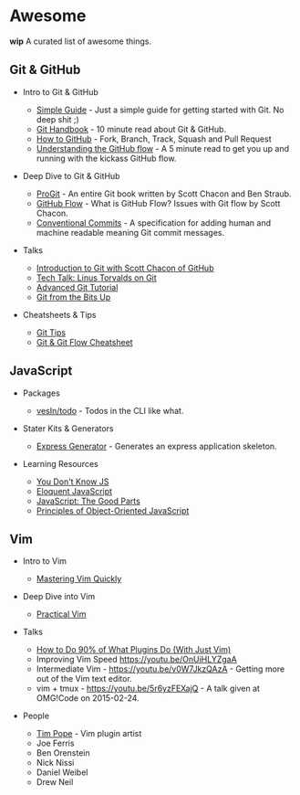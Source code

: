 # Awesome

**wip** A curated list of awesome things.

## Git & GitHub

- Intro to Git & GitHub
	- [Simple Guide](https://rogerdudler.github.io/git-guide/) - Just a simple guide for getting started with Git. No deep shit ;)
	- [Git Handbook](https://guides.github.com/introduction/git-handbook/) - 10 minute read about Git & GitHub.
	- [How to GitHub](https://www.gun.io/blog/how-to-github-fork-branch-and-pull-request) - Fork, Branch, Track, Squash and Pull Request
	- [Understanding the GitHub flow](https://guides.github.com/introduction/flow/) - A 5 minute read to get you up and running with the kickass GitHub flow.

- Deep Dive to Git & GitHub
	- [ProGit](https://git-scm.com/book/en/v2) - An entire Git book written by Scott Chacon and Ben Straub.
	- [GitHub Flow](http://scottchacon.com/2011/08/31/github-flow.html) - What is GitHub Flow? Issues with Git flow by Scott Chacon.
	- [Conventional Commits](https://www.conventionalcommits.org/en/v1.0.0-beta.4/#summary) - A specification for adding human and machine readable meaning Git commit messages.

- Talks
	- [Introduction to Git with Scott Chacon of GitHub](https://www.youtube.com/watch?v=ZDR433b0HJY)
	- [Tech Talk: Linus Torvalds on Git](https://www.youtube.com/watch?v=4XpnKHJAok8)
	- [Advanced Git Tutorial](https://www.youtube.com/watch?v=0SJCYPsef54)
	- [Git from the Bits Up](https://www.youtube.com/watch?v=MYP56QJpDr4)

- Cheatsheets & Tips
	- [Git Tips](https://github.com/git-tips/tips)
	- [Git & Git Flow Cheatsheet](http://bilalarslan.me/git-cheat-sheet)

## JavaScript

- Packages
	- [vesIn/todo](https://github.com/vesln/todo) - Todos in the CLI like what.

- Stater Kits & Generators
	- [Express Generator](https://expressjs.com/en/starter/generator.html) - Generates an express application skeleton.

- Learning Resources
	- [You Don't Know JS](https://github.com/getify/You-Dont-Know-JS)
	- [Eloquent JavaScript](https://eloquentjavascript.net/)
	- [JavaScript: The Good Parts](https://www.oreilly.com/library/view/javascript-the-good/9780596517748/)
	- [Principles of Object-Oriented JavaScript](https://www.oreilly.com/library/view/the-principles-of/9781457185304/)

## Vim

- Intro to Vim
	- [Mastering Vim Quickly](https://jovicailic.org/mastering-vim-quickly)

- Deep Dive into Vim
	- [Practical Vim](https://pragprog.com/book/dnvim/practical-vim)

- Talks
	- [How to Do 90% of What Plugins Do (With Just Vim)](https://youtu.be/XA2WjJbmmoM)
	- Improving Vim Speed https://youtu.be/OnUiHLYZgaA
	- Intermediate Vim - https://youtu.be/v0W7JkzQAzA - Getting more out of the Vim text editor.
	- vim + tmux - https://youtu.be/5r6yzFEXajQ - A talk given at OMG!Code on 2015-02-24.

- People
	- [Tim Pope](https://twitter.com/tpope) - Vim plugin artist
	- Joe Ferris
	- Ben Orenstein
	- Nick Nissi
	- Daniel Weibel
	- Drew Neil
